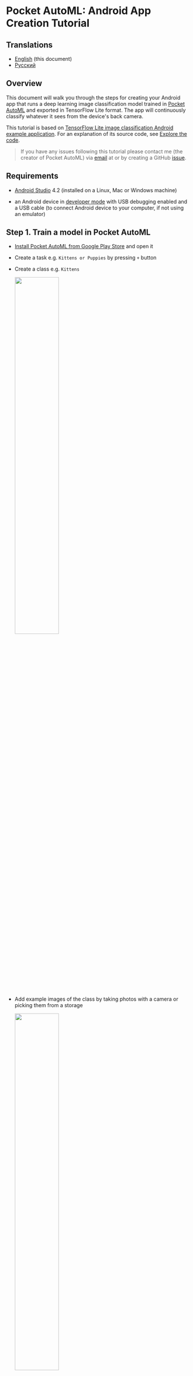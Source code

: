 # Pocket AutoML: Android App Creation Tutorial

## Translations

* [English](README.md) (this document)
* [Русский](README_ru.md)

## Overview

This document will walk you through the steps for creating your Android app that runs a deep learning image classification model trained in [Pocket AutoML](https://play.google.com/store/apps/details?id=com.evgeniymamchenko.pocketautoml) and exported in TensorFlow Lite format. The app will continuously classify whatever it sees from the device's back camera. 

This tutorial is based on [TensorFlow Lite image classification Android example application](https://github.com/tensorflow/examples/tree/master/lite/examples/image_classification/android). 
For an explanation of its source code, see
[Explore the code](EXPLORE_THE_CODE.md).

> If you have any issues following this tutorial please contact me (the creator of Pocket AutoML) via [email](mailto:pocket-automl@evgeniymamchenko.com) at or by creating a GitHub [issue](https://github.com/OutSorcerer/pocket-automl-android-tutorial/issues). 

## Requirements

* [Android Studio](https://developer.android.com/studio) 4.2 (installed on a Linux, Mac or Windows machine)

* an Android device in
  [developer mode](https://developer.android.com/studio/debug/dev-options)
  with USB debugging enabled and a USB cable (to connect Android device to your computer, if not using an emulator)

## Step 1. Train a model in Pocket AutoML 

* [Install Pocket AutoML from Google Play Store](https://play.google.com/store/apps/details?id=com.evgeniymamchenko.pocketautoml) and open it

* Create a task e.g. `Kittens or Puppies` by pressing `+` button

* Create a class e.g. `Kittens`
  
  <img src="images/task_with_classes.png?raw=true" style="width: 50%" />

* Add example images of the class by taking photos with a camera or picking them from a storage
  
  <img src="images/kitten_images.png?raw=true" style="width: 50%" />

* Go back to the task view by pressing `<-` and repeat these steps for each class

* Go back to the task view by pressing `<-`, switch to the `MODEL` tab and press `TRAIN`

  <img src="images/model_training.png?raw=true" style="width: 50%" />

## Step 2. Export a model in TF Lite format from Pocket AutoML

* Press `EXPORT IN TENSORFLOW LITE FORMAT`

* Swipe down on the status bar at the top of the screen to open the notification drawer and track the export progress. The export takes few minutes.

  <img src="images/export_notification_progress.png?raw=true" style="width: 50%" />

* When the export is done, press `Share Model` on a notification to open the standard Android Sharesheet, chose a sharing method to send a model to your PC (e.g. send it to yourself via an email app like GMail or store it on your cloud storage like Google Drive or Dropbox)
  
  <img src="images/export_notification_share.png?raw=true" style="width: 50%" />

## Step 3. Clone the Pocket AutoML example source code

Run the following command to get the demo application.

```
git clone https://github.com/OutSorcerer/pocket-automl-android-tutorial
```

Open the example source code in Android Studio. To do this, open Android
Studio and select `Open an existing project`, setting the folder to
`pocket-automl-android-tutorial`

<img src="images/classifydemo_img1.png?raw=true" />

Unlike the original example, this one uses only [TFLite Support library](https://www.tensorflow.org/lite/inference_with_metadata/lite_support) to avoid confusion. An alternative is [TensorFlow Lite Task Library](https://www.tensorflow.org/lite/inference_with_metadata/task_library/image_classifier), see the [README](https://github.com/tensorflow/examples/tree/master/lite/examples/image_classification/android#switch-between-inference-solutions-task-library-vs-support-library) of the original example for details.

## Step 4. Build the Android Studio project

Select `Build -> Make Project` and check that the project builds successfully.
The `build.gradle` file will prompt you to download any missing
libraries.

<img src="images/classifydemo_img4.png?raw=true" style="width: 40%" />

<img src="images/classifydemo_img2.png?raw=true" style="width: 60%" />

## Step 5. Install and run the app

>Follow this step to make sure that the example runs successfully in your environment using its built-in models. The following step will demonstrate how to add your custom model from Pocket AutoML into the example app.

### Run on a device

If you are willing to test the app on an Android device, connect the device to the computer and be sure to approve any ADB
permission prompts that appear on your phone. Click `Run -> Run 'app'` from the main menu of Android Studio. Select
the deployment target in the connected devices to the device on which the app
will be installed. This will install the app on the device.

### Run on an an emulator

If you are willing to test the app on an Android emulator
* select `Tools -> AVD Manager -> Create Virtual Device...`
* choose a device definition e.g. `Pixel 2` (this controls its screen resolution and density)
* click `Next` and select a system image, `Android 11 (API level 30)` is recommended, click `Download` on the selected system image, wait for download to complete, click `Next` and `Finish`
* close the `AVD Manager`, select the newly created device in a list of available devices and click `Run -> Run 'app'` from the main menu of Android Studio

If you want to know more, see [Create and manage virtual devices](https://developer.android.com/studio/run/managing-avds#createavd) in Android documentation.

<img src="images/classifydemo_img5.png?raw=true" style="width: 60%" />

<img src="images/classifydemo_img6.png?raw=true" style="width: 70%" />

<img src="images/classifydemo_img7.png?raw=true" style="width: 40%" />

<img src="images/classifydemo_img8.png?raw=true" style="width: 80%" />

To test the app, open the app called `Pocket AutoML Classify` on your device or emulator.
When you run the app the first time, the app will request permission to access the camera.
Re-installing the app may require you to uninstall the previous installations.

## Step 6. Add your model from Pocket AutoML into the example app

* At this point you must have `<your_task_name>.zip` file on your PC. Extract its contents into `pocket-automl-android-tutorial/models/src/main/assets`. You will have `<your_task_name>.tflite` and `<your_task_name>.labels.txt` there. 

* Open `ClassifierPocketAutoML.java` (by clicking `Navigate -> Search Everywhere` or pressing `Shift` twice and typing its name)

* Replace the implementation of `getModelPath` with `return "<your_task_name>.tflite";`

* Replace the implementation of `getLabelPath` with `return "<your_task_name>.labels.txt";`

* Run the app, swipe up the bottom sheet to expand it and select `Pocket_AutoML` from the `Model` dropdown menu

* You will see the the predicted class and the associated probability as a bold text under an image and probabilities of other classes below. Well done!

  <img src="images/pocket_automl_classify.png?raw=true" style="width: 50%" />

## Next steps

### Applications

Do you have a task at hand that can be solved with a help of an image classification model running in a mobile app? It could be sorting lego bricks or controlling a robot with hand gestures. 

I will be excited to know what you have built with the help of Pocket AutoML and this tutorial and will add links to Play Store or GitHub into this document.

### Other plarfotms

TF Lite can run not only on Android but on other platforms as well including [iOS](https://www.tensorflow.org/lite/guide/ios), [embedded Linux devices like Raspberry Pi or Coral](https://www.tensorflow.org/lite/guide/python) and [microcontrollers](https://www.tensorflow.org/lite/microcontrollers).

### Other model training methods

You can try other no-code or low-code deep learning solutions like [Teachable Machine](https://teachablemachine.withgoogle.com/), [Lobe](https://www.lobe.ai/) or [TensorFlow Lite Model Maker](https://www.tensorflow.org/lite/guide/model_maker).

Pocket AutoML uses transfer learning approach, you can also implement it yourself using a tutorial [Transfer learning and fine-tuning](https://colab.research.google.com/github/tensorflow/docs/blob/master/site/en/tutorials/images/transfer_learning.ipynb) in Google Colab.

### Learning deep learning

If you want to learn how to train better models and have a systematic understanding or deep learning I recommend [Deep Learning Specialization](https://www.coursera.org/specializations/deep-learning) and [Machine Learning Engineering for Production (MLOps) Specialization](https://www.coursera.org/specializations/machine-learning-engineering-for-production-mlops) on Coursera.

## Attribution statements

TensorFlow, the TensorFlow logo and any related marks are trademarks of Google Inc. Android is a trademark of Google LLC.

## License

[Apache License 2.0](LICENSE)
